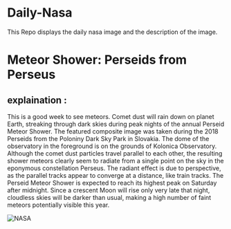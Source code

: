 # Daily-Nasa

This Repo displays the daily nasa image and the description of the image.

<!--NASA-->
# Meteor Shower: Perseids from Perseus
## explaination :

This is a good week to see meteors.  Comet dust will rain down on planet Earth, streaking through dark skies during peak nights of the annual Perseid Meteor Shower.  The featured composite image was taken during the 2018 Perseids from the Poloniny Dark Sky Park in Slovakia.  The dome of the observatory in the foreground is on the grounds of Kolonica Observatory. Although the comet dust particles travel parallel to each other, the resulting shower meteors clearly seem to radiate from a single point on the sky in the eponymous constellation Perseus.  The radiant effect is due to perspective, as the parallel tracks appear to converge at a distance, like train tracks.  The Perseid Meteor Shower is expected to reach its highest peak on Saturday after midnight.  Since a crescent Moon will rise only very late that night, cloudless skies will be darker than usual, making a high number of faint meteors potentially visible this year.

![NASA](https://apod.nasa.gov/apod/image/2308/Perseids18_Horalek_960.jpg)
<!--/NASA-->